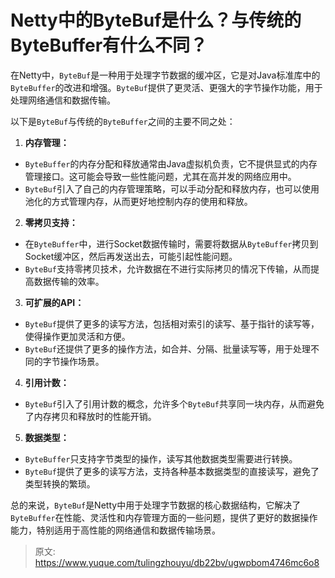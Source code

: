 # Netty中的ByteBuf是什么？与传统的ByteBuffer有什么不同？

在Netty中，`ByteBuf`是一种用于处理字节数据的缓冲区，它是对Java标准库中的`ByteBuffer`的改进和增强。`ByteBuf`提供了更灵活、更强大的字节操作功能，用于处理网络通信和数据传输。

以下是`ByteBuf`与传统的`ByteBuffer`之间的主要不同之处：

1.  **内存管理：** 
   - `ByteBuffer`的内存分配和释放通常由Java虚拟机负责，它不提供显式的内存管理接口。这可能会导致一些性能问题，尤其在高并发的网络应用中。
   - `ByteBuf`引入了自己的内存管理策略，可以手动分配和释放内存，也可以使用池化的方式管理内存，从而更好地控制内存的使用和释放。
2.  **零拷贝支持：** 
   - 在`ByteBuffer`中，进行Socket数据传输时，需要将数据从`ByteBuffer`拷贝到Socket缓冲区，然后再发送出去，可能引起性能问题。
   - `ByteBuf`支持零拷贝技术，允许数据在不进行实际拷贝的情况下传输，从而提高数据传输的效率。
3.  **可扩展的API：** 
   - `ByteBuf`提供了更多的读写方法，包括相对索引的读写、基于指针的读写等，使得操作更加灵活和方便。
   - `ByteBuf`还提供了更多的操作方法，如合并、分隔、批量读写等，用于处理不同的字节操作场景。
4.  **引用计数：** 
   - `ByteBuf`引入了引用计数的概念，允许多个`ByteBuf`共享同一块内存，从而避免了内存拷贝和释放时的性能开销。
5.  **数据类型：** 
   - `ByteBuffer`只支持字节类型的操作，读写其他数据类型需要进行转换。
   - `ByteBuf`提供了更多的读写方法，支持各种基本数据类型的直接读写，避免了类型转换的繁琐。

总的来说，`ByteBuf`是Netty中用于处理字节数据的核心数据结构，它解决了`ByteBuffer`在性能、灵活性和内存管理方面的一些问题，提供了更好的数据操作能力，特别适用于高性能的网络通信和数据传输场景。


> 原文: <https://www.yuque.com/tulingzhouyu/db22bv/ugwpbom4746mc6o8>